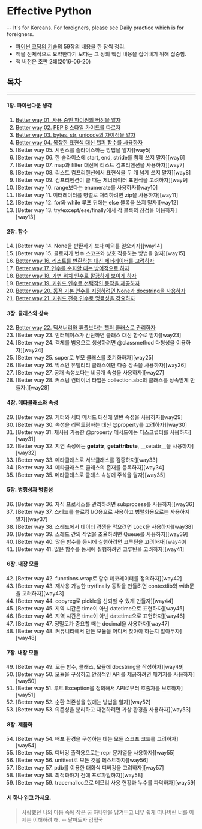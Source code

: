 # __Effective Python__

-- It's for Koreans. For foreigners, please see Daily practice which is for foreigners.     
* [파이썬 코딩의 기술](http://book.naver.com/bookdb/book_detail.nhn?bid=10382589)의 59장의 내용을 한 장씩 정리.
* 책을 전체적으로 요약한다기 보다는 그 장의 핵심 내용을 집어내기 위해 집중함.
* 책 버전은 초판 2쇄(2016-06-20)

## 목차
---
#### 1장. 파이썬다운 생각
1. [Better way 01. 사용 중인 파이썬의 버전을 알자][way1]
2. [Better way 02. PEP 8 스타일 가이드를 따르자][way2]
3. [Better way 03. bytes, str, unicode의 차이점을 알자][way3]
4. [Better way 04. 복잡한 표현식 대신 헬퍼 함수를 사용하자][way4]
5. [Better way 05. 시퀀스를 슬라이스하는 방법을 알자][way5]
6. [Better way 06. 한 슬라이스에 start, end, stride를 함께 쓰지 말자][way6]
7. [Better way 07. map과 filter 대신에 리스트 컴프리헨션을 사용하자][way7]
8. [Better way 08. 리스트 컴프리헨션에서 표현식을 두 개 넘게 쓰지 말자][way8]
9. [Better way 09. 컴프리헨션이 클 때는 제너레이터 표현식을 고려하자][way9]
10. [Better way 10. range보다는 enumerate를 사용하자][way10]
11. [Better way 11. 이터레이터를 병렬로 처리하려면 zip을 사용하자][way11]
12. [Better way 12. for와 while 루프 뒤에는 else 블록을 쓰지 말자][way12]
13. [Better way 13. try/except/ese/finally에서 각 블록의 장점을 이용하자][way13]

#### 2장. 함수
14. [Better way 14. None을 반환하기 보다 예외를 일으키자][way14]
15. [Better way 15. 클로저가 변수 스코프와 상호 작용하는 방법을 알자][way15]
16. [Better way 16. 리스트를 반환하는 대신 제너레이터를 고려하자][way16]
17. [Better way 17. 인수를 순회할 때는 방어적으로 하자][way17]
18. [Better way 18. 가변 위치 인수로 깔끔하게 보이게 하자][way18]
19. [Better way 19. 키워드 인수로 선택적인 동작을 제공하자][way19]
20. [Better way 20. 동적 기본 인수를 지정하려면 None과 docstring을 사용하자][way20]
21. [Better way 21. 키워드 전용 인수로 명료성을 강요하자][way21]

#### 3장. 클래스와 상속
22. [Better way 22. 딕셔너리와 튜플보다는 헬퍼 클래스로 관리하자][way22]
23. [Better way 23. 인터페이스가 간단하면 클래스 대신 함수로 받자][way23]
24. [Better way 24. 객체를 범용으로 생성하려면 @classmethod 다형성을 이용하자][way24]
25. [Better way 25. super로 부모 클래스를 초기화하자][way25]
26. [Better way 26. 믹스인 유틸리티 클래스에만 다중 상속을 사용하자][way26]
27. [Better way 27. 공개 속성보다는 비공개 속성을 사용하자][way27]
28. [Better way 28. 커스텀 컨테이너 타입은 collection.abc의 클래스를 상속받게 만들자.][way28]

#### 4장. 메타클래스와 속성
29. [Better way 29.  게터와 세터 메서드 대신에 일반 속성을 사용하자][way29]
30. [Better way 30.  속성을 리팩토링하는 대신 @property를 고려하자][way30]
31. [Better way 31.  재사용 가능한 @property 메서드에는 디스크럽터를 사용하자][way31]
32. [Better way 32.  지연 속성에는 __getattr__, __getattribute__, __setattr__을 사용하자][way32]
33. [Better way 33.  메타클래스로 서브클래스를 검증하자][way33]
34. [Better way 34.  메타클래스로 클래스의 존재를 등록하자][way34]
35. [Better way 35.  메타클래스로 클래스 속성에 주석을 달자][way35]

#### 5장. 병행성과 병렬성
36. [Better way 36.  자식 프로세스를 관리하려면 subprocess를 사용하자][way36]
37. [Better way 37.  스레드를 블로킹 I/O용으로 사용하고 병렬화용으로는 사용하지 말자][way37]
38. [Better way 38.  스레드에서 데이터 경쟁을 막으려면 Lock을 사용하자][way38]
39. [Better way 39.  스레드 간의 작업을 조율하려면 Queue를 사용하자][way39]
40. [Better way 40.  많은 함수를 동시에 실행하려면 코루틴을 고려하자][way40]
41. [Better way 41.  많은 함수를 동시에 실행하려면 코루틴을 고려하자][way41]

#### 6장. 내장 모듈
42. [Better way 42.  functions.wrap로 함수 데코레이터를 정의하자][way42]
43. [Better way 43.  재사용 가능한 try/finally 동작을 만들려면 contextlib와 with문을 고려하자][way43]
44. [Better way 44.  copyreg로 pickle을 신뢰할 수 있게 만들자][way44]
45. [Better way 45.  지역 시간은 time이 아닌 datetime으로 표현하자][way45]
46. [Better way 46.  지역 시간은 time이 아닌 datetime으로 표현하자][way46]
47. [Better way 47.  정밀도가 중요할 때는 decimal을 사용하자][way47]
48. [Better way 48.  커뮤니티에서 만든 모듈을 어디서 찾아야 하는지 알아두자][way48]


#### 7장. 내장 모듈
49. [Better way 49.  모든 함수, 클래스, 모듈에 docstring을 작성하자][way49]
50. [Better way 50.  모듈을 구성하고 안정적인 API를 제공하려면 패키지를 사용하자][way50]
51. [Better way 51.  루트 Exception을 정의해서 API로부터 호출자를 보호하자][way51]
52. [Better way 52.  순환 의존성을 없애는 방법을 알자][way52]
53. [Better way 53.  의존성을 분리하고 재현하려면 가상 환경을 사용하자][way53]

#### 8장. 제품화
54. [Better way 54.  배포 환경을 구성하는 데는 모듈 스코프 코드를 고려하자][way54]
55. [Better way 55.  디버깅 출력용으로는 repr 문자열을 사용하자][way55]
56. [Better way 56.  unittest로 모든 것을 테스트하자][way56]
57. [Better way 57.  pdb를 이용한 대화식 디버깅을 고려하자][way57]
58. [Better way 58.  최적화하기 전에 프로파일하자][way58]
59. [Better way 59.  tracemalloc으로 메모리 사용 현황과 누수를 파악하자][way59]



#### 시 하나 읽고 가세요.
> 사랑했던 나의 마음 속에 작은 꿈 하나만을 남겨두고 너무 쉽게 떠나버린 너를 이제는 이해하려 해.
>   -- 달마도사 김혈국














[way1]:https://github.com/shoark7/Effective-Python/blob/master/BetterWay01_KnowThyself.py
[way2]:https://github.com/shoark7/Effective-Python/blob/master/BetterWay02_PythonStyleGuide.py
[way3]:https://github.com/shoark7/Effective-Python/blob/master/BetterWay03_Bytes_Str_Unicode.py
[way4]:https://github.com/shoark7/Effective-Python/blob/master/BetterWay04_UseHelpFunction.py

[way16]:https://github.com/shoark7/Effective-Python/blob/master/BetterWay16_generator.py
[way17]:https://github.com/shoark7/Effective-Python/blob/master/BetterWay17_IterateDefensively.py
[way18]:https://github.com/shoark7/Effective-Python/blob/master/BetterWay18_PositionalArg.py
[way19]:https://github.com/shoark7/Effective-Python/blob/master/BetterWay19_KeywordArg.py
[way20]:https://github.com/shoark7/Effective-Python/blob/master/BetterWay20_DynamicDefaultArgument.py
[way21]:https://github.com/shoark7/Effective-Python/blob/master/BetterWay21_ForceKeywordArgument.py
[way22]:https://github.com/shoark7/Effective-Python/blob/master/BetterWay22_UseHelperClass.md
